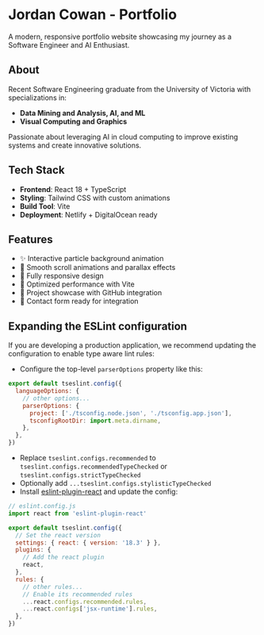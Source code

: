 # Jordan Cowan - Portfolio

A modern, responsive portfolio website showcasing my journey as a Software Engineer and AI Enthusiast.

## About

Recent Software Engineering graduate from the University of Victoria with specializations in:
- **Data Mining and Analysis, AI, and ML**
- **Visual Computing and Graphics**

Passionate about leveraging AI in cloud computing to improve existing systems and create innovative solutions.

## Tech Stack

- **Frontend**: React 18 + TypeScript
- **Styling**: Tailwind CSS with custom animations
- **Build Tool**: Vite
- **Deployment**: Netlify + DigitalOcean ready

## Features

- ✨ Interactive particle background animation
- 🎯 Smooth scroll animations and parallax effects
- 📱 Fully responsive design
- 🚀 Optimized performance with Vite
- 💼 Project showcase with GitHub integration
- 📧 Contact form ready for integration

## Expanding the ESLint configuration

If you are developing a production application, we recommend updating the configuration to enable type aware lint rules:

- Configure the top-level `parserOptions` property like this:

```js
export default tseslint.config({
  languageOptions: {
    // other options...
    parserOptions: {
      project: ['./tsconfig.node.json', './tsconfig.app.json'],
      tsconfigRootDir: import.meta.dirname,
    },
  },
})
```

- Replace `tseslint.configs.recommended` to `tseslint.configs.recommendedTypeChecked` or `tseslint.configs.strictTypeChecked`
- Optionally add `...tseslint.configs.stylisticTypeChecked`
- Install [eslint-plugin-react](https://github.com/jsx-eslint/eslint-plugin-react) and update the config:

```js
// eslint.config.js
import react from 'eslint-plugin-react'

export default tseslint.config({
  // Set the react version
  settings: { react: { version: '18.3' } },
  plugins: {
    // Add the react plugin
    react,
  },
  rules: {
    // other rules...
    // Enable its recommended rules
    ...react.configs.recommended.rules,
    ...react.configs['jsx-runtime'].rules,
  },
})
```
